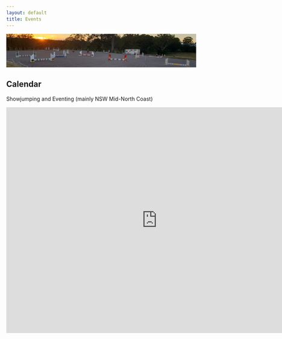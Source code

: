 ```yaml
---
layout: default
title: Events
---
```


![Wingham morning](assets/images/wingham_morning_cropped.jpg)

## Calendar

Showjumping and Eventing (mainly NSW Mid-North Coast)
<iframe src="https://calendar.google.com/calendar/embed?src=49eq5fpi8a98stfac057n0fceg%40group.calendar.google.com&ctz=Australia%2FSydney" style="border: 0" width="800" height="600" frameborder="0" scrolling="no"></iframe>